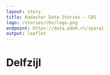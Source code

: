 ```yaml
---
layout: story
title: Kadaster Data Stories ― CBS
logo: /stories/cbs/logo.png
endpoint: https://data.pdok.nl/sparql
output: leaflet
---
```


# Delfzijl

<div data-query data-query-sparql="pand.rq">
</div>
